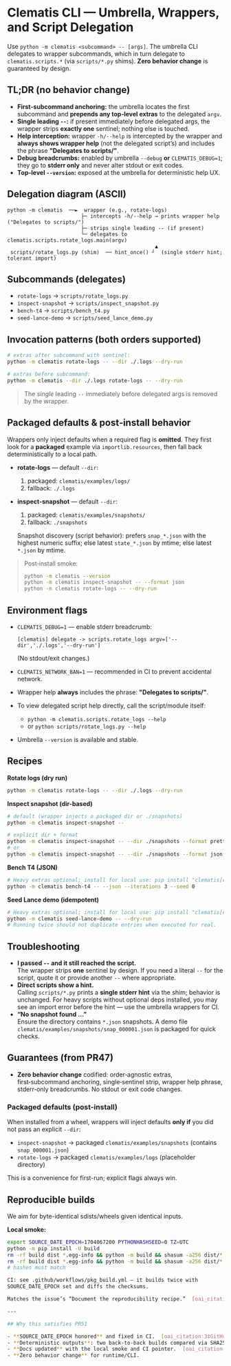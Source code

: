 # Clematis CLI — Umbrella, Wrappers, and Script Delegation

Use `python -m clematis <subcommand> -- [args]`. The umbrella CLI delegates to wrapper subcommands, which in turn delegate to `clematis.scripts.*` (via `scripts/*.py` shims). **Zero behavior change** is guaranteed by design.

## TL;DR (no behavior change)
- **First‑subcommand anchoring:** the umbrella locates the first subcommand and **prepends any top‑level extras** to the delegated `argv`.
- **Single leading `--`:** if present immediately before delegated args, the wrapper strips **exactly one** sentinel; nothing else is touched.
- **Help interception:** wrapper `-h/--help` is intercepted by the wrapper and **always shows wrapper help** (not the delegated script’s) and includes the phrase **"Delegates to scripts/"**.
- **Debug breadcrumbs:** enabled by umbrella `--debug` **or** `CLEMATIS_DEBUG=1`; they go to **stderr only** and never alter stdout or exit codes.
- **Top‑level `--version`:** exposed at the umbrella for deterministic help UX.

## Delegation diagram (ASCII)
```
python -m clematis  ──►  wrapper (e.g., rotate-logs)
                        ├─ intercepts -h/--help → prints wrapper help ("Delegates to scripts/")
                        ├─ strips single leading -- (if present)
                        └─ delegates to clematis.scripts.rotate_logs.main(argv)
                                                ▲
 scripts/rotate_logs.py (shim)  ── hint_once() ┘  (single stderr hint; tolerant import)
```

## Subcommands (delegates)
- `rotate-logs` → `scripts/rotate_logs.py`
- `inspect-snapshot` → `scripts/inspect_snapshot.py`
- `bench-t4` → `scripts/bench_t4.py`
- `seed-lance-demo` → `scripts/seed_lance_demo.py`

## Invocation patterns (both orders supported)
```bash
# extras after subcommand with sentinel:
python -m clematis rotate-logs -- --dir ./.logs --dry-run

# extras before subcommand:
python -m clematis --dir ./.logs rotate-logs -- --dry-run
```
> The *single* leading `--` immediately before delegated args is removed by the wrapper.

## Packaged defaults & post‑install behavior
Wrappers only inject defaults when a required flag is **omitted**. They first look for a **packaged** example via `importlib.resources`, then fall back deterministically to a local path.

- **rotate-logs** — default `--dir`:
  1. packaged: `clematis/examples/logs/`
  2. fallback: `./.logs`

- **inspect-snapshot** — default `--dir`:
  1. packaged: `clematis/examples/snapshots/`
  2. fallback: `./snapshots`

  Snapshot discovery (script behavior): prefers `snap_*.json` with the highest numeric suffix; else latest `state_*.json` by mtime; else latest `*.json` by mtime.

> Post‑install smoke:
> ```bash
> python -m clematis --version
> python -m clematis inspect-snapshot -- --format json
> python -m clematis rotate-logs -- --dry-run
> ```

## Environment flags
- `CLEMATIS_DEBUG=1` — enable stderr breadcrumb:
  ```
  [clematis] delegate -> scripts.rotate_logs argv=['--dir','./.logs','--dry-run']
  ```
  (No stdout/exit changes.)
- `CLEMATIS_NETWORK_BAN=1` — recommended in CI to prevent accidental network.

- Wrapper help **always** includes the phrase: **"Delegates to scripts/"**.
- To view delegated script help directly, call the script/module itself:
  - `python -m clematis.scripts.rotate_logs --help`
  - or `python scripts/rotate_logs.py --help`
- Umbrella `--version` is available and stable.

## Recipes
**Rotate logs (dry run)**
```bash
python -m clematis rotate-logs -- --dir ./.logs --dry-run
```

**Inspect snapshot (dir-based)**
```bash
# default (wrapper injects a packaged dir or ./snapshots)
python -m clematis inspect-snapshot --

# explicit dir + format
python -m clematis inspect-snapshot -- --dir ./snapshots --format pretty
# or
python -m clematis inspect-snapshot -- --dir ./snapshots --format json
```

**Bench T4 (JSON)**
```bash
# Heavy extras optional; install for local use: pip install "clematis[cli-extras]"
python -m clematis bench-t4 -- --json --iterations 3 --seed 0
```

**Seed Lance demo (idempotent)**
```bash
# Heavy extras optional; install for local use: pip install "clematis[cli-extras]"
python -m clematis seed-lance-demo -- --dry-run
# Running twice should not duplicate entries when executed for real.
```

## Troubleshooting
- **I passed `--` and it still reached the script.**  
  The wrapper strips **one** sentinel by design. If you need a literal `--` for the script, quote it or provide another `--` where appropriate.
- **Direct scripts show a hint.**  
  Calling `scripts/*.py` prints a **single stderr hint** via the shim; behavior is unchanged. For heavy scripts without optional deps installed, you may see an import error before the hint — use the umbrella wrappers for CI.
- **“No snapshot found …”**  
  Ensure the directory contains `*.json` snapshots. A demo file `clematis/examples/snapshots/snap_000001.json` is packaged for quick checks.

## Guarantees (from PR47)
- **Zero behavior change** codified: order‑agnostic extras, first‑subcommand anchoring, single‑sentinel strip, wrapper help phrase, stderr‑only breadcrumbs. No stdout or exit code changes.

### Packaged defaults (post-install)

When installed from a wheel, wrappers will inject defaults **only if** you did not pass an explicit `--dir`:
- `inspect-snapshot` → packaged `clematis/examples/snapshots` (contains `snap_000001.json`)
- `rotate-logs` → packaged `clematis/examples/logs` (placeholder directory)

This is a convenience for first-run; explicit flags always win.

## Reproducible builds

We aim for byte-identical sdists/wheels given identical inputs.

**Local smoke:**
```bash
export SOURCE_DATE_EPOCH=1704067200 PYTHONHASHSEED=0 TZ=UTC
python -m pip install -U build
rm -rf build dist *.egg-info && python -m build && shasum -a256 dist/*
rm -rf build dist *.egg-info && python -m build && shasum -a256 dist/*
# hashes must match

CI: see .github/workflows/pkg_build.yml — it builds twice with
SOURCE_DATE_EPOCH set and diffs the checksums.

Matches the issue’s “Document the reproducibility recipe.”  [oai_citation:2‡GitHub](https://github.com/vecipher/Clematis3/issues/82)

---

## Why this satisfies PR51

- **SOURCE_DATE_EPOCH honored** and fixed in CI.  [oai_citation:3‡GitHub](https://github.com/vecipher/Clematis3/issues/82)  
- **Deterministic outputs**: two back-to-back builds compared via SHA256.  [oai_citation:4‡GitHub](https://github.com/vecipher/Clematis3/issues/82)  
- **Docs updated** with the local smoke and CI pointer.  [oai_citation:5‡GitHub](https://github.com/vecipher/Clematis3/issues/82)  
- **Zero behavior change** for runtime/CLI.